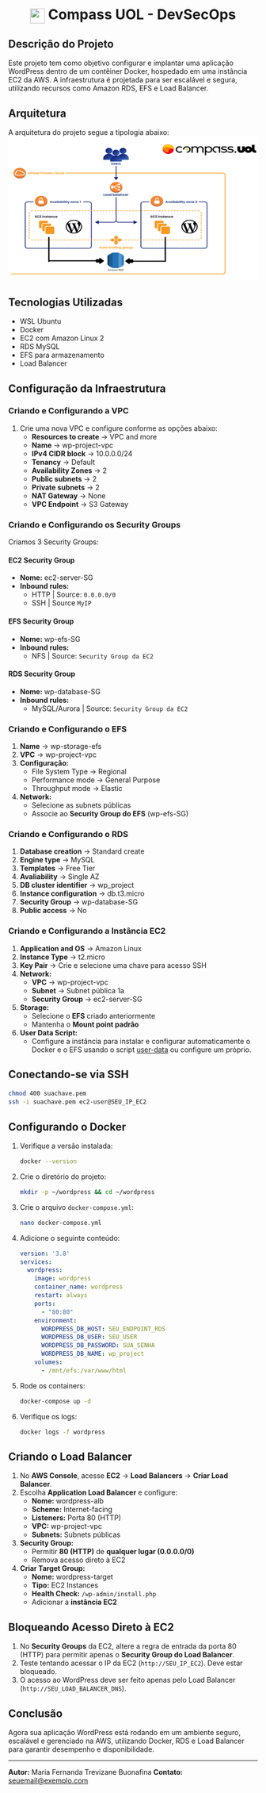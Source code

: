 <h1 align="center">
    <img align="center" src="https://logospng.org/download/uol/logo-uol-icon-256.png" width="30" height="30" /> Compass UOL - DevSecOps
</h1>

## Descrição do Projeto

Este projeto tem como objetivo configurar e implantar uma aplicação WordPress dentro de um contêiner Docker, hospedado em uma instância EC2 da AWS. A infraestrutura é projetada para ser escalável e segura, utilizando recursos como Amazon RDS, EFS e Load Balancer.

## Arquitetura

A arquitetura do projeto segue a tipologia abaixo:
![image.png](arquitetura.png)

## Tecnologias Utilizadas

- WSL Ubuntu
- Docker
- EC2 com Amazon Linux 2
- RDS MySQL
- EFS para armazenamento
- Load Balancer

## Configuração da Infraestrutura

### Criando e Configurando a VPC

1. Crie uma nova VPC e configure conforme as opções abaixo:
    - **Resources to create** → VPC and more
    - **Name** → wp-project-vpc
    - **IPv4 CIDR block** → 10.0.0.0/24
    - **Tenancy** → Default
    - **Availability Zones** → 2
    - **Public subnets** → 2
    - **Private subnets** → 2
    - **NAT Gateway** → None
    - **VPC Endpoint** → S3 Gateway

### Criando e Configurando os Security Groups

Criamos 3 Security Groups:

#### EC2 Security Group

- **Nome:** ec2-server-SG
- **Inbound rules:**
  - HTTP | Source: `0.0.0.0/0`
  - SSH | Source `MyIP`

#### EFS Security Group

- **Nome:** wp-efs-SG
- **Inbound rules:**
  - NFS | Source: `Security Group da EC2`

#### RDS Security Group

- **Nome:** wp-database-SG
- **Inbound rules:**
  - MySQL/Aurora | Source: `Security Group da EC2`

### Criando e Configurando o EFS

1. **Name** → wp-storage-efs
2. **VPC** → wp-project-vpc
3. **Configuração:**
    - File System Type → Regional
    - Performance mode → General Purpose
    - Throughput mode → Elastic
4. **Network:**
    - Selecione as subnets públicas
    - Associe ao **Security Group do EFS** (wp-efs-SG)

### Criando e Configurando o RDS

1. **Database creation** → Standard create
2. **Engine type** → MySQL
3. **Templates** → Free Tier
4. **Avaliability** → Single AZ
5. **DB cluster identifier** → wp_project
6. **Instance configuration** → db.t3.micro
7. **Security Group** → wp-database-SG
8. **Public access** → No

### Criando e Configurando a Instância EC2

1. **Application and OS** → Amazon Linux
2. **Instance Type** → t2.micro
3. **Key Pair** → Crie e selecione uma chave para acesso SSH
4. **Network:**
    - **VPC** → wp-project-vpc
    - **Subnet** → Subnet pública 1a
    - **Security Group** → ec2-server-SG
5. **Storage:**
    - Selecione o **EFS** criado anteriormente
    - Mantenha o **Mount point padrão**
6. **User Data Script:**
    - Configure a instância para instalar e configurar automaticamente o Docker e o EFS usando o script [user-data](user-data.yaml) ou configure um próprio.

## Conectando-se via SSH

```bash
chmod 400 suachave.pem
ssh -i suachave.pem ec2-user@SEU_IP_EC2
```

## Configurando o Docker

1. Verifique a versão instalada:

    ```bash
    docker --version
    ```

2. Crie o diretório do projeto:

    ```bash
    mkdir -p ~/wordpress && cd ~/wordpress
    ```

3. Crie o arquivo `docker-compose.yml`:

    ```bash
    nano docker-compose.yml
    ```

4. Adicione o seguinte conteúdo:

    ```yaml
    version: '3.8'
    services:
      wordpress:
        image: wordpress
        container_name: wordpress
        restart: always
        ports:
          - "80:80"
        environment:
          WORDPRESS_DB_HOST: SEU_ENDPOINT_RDS
          WORDPRESS_DB_USER: SEU_USER
          WORDPRESS_DB_PASSWORD: SUA_SENHA
          WORDPRESS_DB_NAME: wp_project
        volumes:
          - /mnt/efs:/var/www/html
    ```

5. Rode os containers:

    ```bash
    docker-compose up -d
    ```

6. Verifique os logs:

    ```bash
    docker logs -f wordpress
    ```

## Criando o Load Balancer

1. No **AWS Console**, acesse **EC2** → **Load Balancers** → **Criar Load Balancer**.
2. Escolha **Application Load Balancer** e configure:
    - **Nome:** wordpress-alb
    - **Scheme:** Internet-facing
    - **Listeners:** Porta 80 (HTTP)
    - **VPC:** wp-project-vpc
    - **Subnets:** Subnets públicas
3. **Security Group:**
    - Permitir **80 (HTTP)** de **qualquer lugar (0.0.0.0/0)**
    - Remova acesso direto à EC2
4. **Criar Target Group:**
    - **Nome:** wordpress-target
    - **Tipo:** EC2 Instances
    - **Health Check:** `/wp-admin/install.php`
    - Adicionar a **instância EC2**

## Bloqueando Acesso Direto à EC2

1. No **Security Groups** da EC2, altere a regra de entrada da porta 80 (HTTP) para permitir apenas o **Security Group do Load Balancer**.
2. Teste tentando acessar o IP da EC2 (`http://SEU_IP_EC2`). Deve estar bloqueado.
3. O acesso ao WordPress deve ser feito apenas pelo Load Balancer (`http://SEU_LOAD_BALANCER_DNS`).

## Conclusão

Agora sua aplicação WordPress está rodando em um ambiente seguro, escalável e gerenciado na AWS, utilizando Docker, RDS e Load Balancer para garantir desempenho e disponibilidade.

---

**Autor:** Maria Fernanda Trevizane Buonafina
**Contato:** [seuemail@exemplo.com](mailto:maria.fernanda.ufdc@gmail.com)

